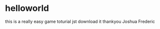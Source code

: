 helloworld
==========

this is a really easy game toturial jst download it thankyou Joshua Frederic
